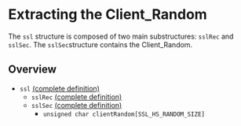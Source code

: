 # Extracting the Client_Random
The `ssl` structure is composed of two main substructures: `sslRec` and `sslSec`.
The `sslSec`structure contains the Client_Random.

## Overview
- `ssl` [(complete definition)](https://github.com/BlobbyBob/matrixssl/blob/effeb14219ab9b9560ddf0ea56f939a1aa8f1d71/matrixssl/matrixssllib.h#L1132)
    - `sslRec` [(complete definition)](https://github.com/BlobbyBob/matrixssl/blob/effeb14219ab9b9560ddf0ea56f939a1aa8f1d71/matrixssl/matrixssllib.h#L805)
    - `sslSec` [(complete definition)](https://github.com/BlobbyBob/matrixssl/blob/effeb14219ab9b9560ddf0ea56f939a1aa8f1d71/matrixssl/matrixssllib.h#L825)
        - `unsigned char clientRandom[SSL_HS_RANDOM_SIZE]`
